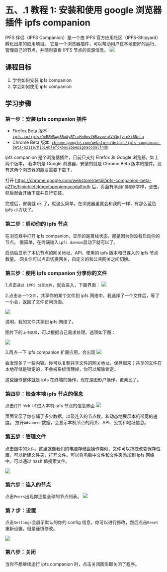 # 五、.1 教程 1: 安装和使用 google 浏览器插件 ipfs companion

IPFS 伴侣（IPFS Companion）是一个由 IPFS 官方应用社区（IPFS-Shipyard）孵化出来的应用项目。 它是一个浏览器插件，可以帮助用户在本地更好的运行、管理自己的节点，并随时查看 IPFS 节点的资源信息。 ![](img/3a1ec5fe23c925760fe571f5562c4807.jpg)

## 课程目标

1.  学会如何安装 ipfs companion
2.  学会如何使用 ipfs companion

## 学习步骤

### 第一步：安装 ipfs companion 插件

*   Firefox Beta 版本 : [`ipfs.io/ipfs/QmR8W5wg8BuAyBTruHnHovfWRavwvidVh3qtyinXi6NnLa`](https://ipfs.io/ipfs/QmR8W5wg8BuAyBTruHnHovfWRavwvidVh3qtyinXi6NnLa)
*   Chrome Beta 版本: [`chrome.google.com/webstore/detail/ipfs-companion-beta-a211e/hjoieblefckbooibpepigmacodalfndh`](https://chrome.google.com/webstore/detail/ipfs-companion-beta-a211e/hjoieblefckbooibpepigmacodalfndh)

ipfs companion 是个浏览器插件，目前只支持 Firefox 和 Google 浏览器。如上两个版本。 我本机是 Google 浏览器，安装的就是 Chrome Beta 版本的插件。没有这两个浏览器的朋友需要下载下。

打开 https://chrome.google.com/webstore/detail/ipfs-companion-beta-a211e/hjoieblefckbooibpepigmacodalfndh 后，页面有`添加扩展程序`字样，点击。然后就会开始下载并自行安装。

完成后，安装就 ok 了，就这么简单。在浏览器里就会和我的一样，有那么蓝色 ipfs 小方块了。

### 第二步：启动你的 ipfs 节点

在浏览器中打开 ipfs companion，显示的是离线状态，那是因为你没有启动你的节点。 很简单，在终端输入`ipfs daemon`启动下就可以了。

启动后显示了本机节点的网关地址、API、使用的 ipfs 版本和已连入的 ipfs 节点数量。 网关你可以点击切换网关，自定义的和公共网关之间切换。

### 第三步：使用 ipfs companion 分享你的文件

1.点击`通过 IPFS 分享文件`，就会进入，下面界面： ![](img/8eb412f2d620d6036280743f25a29f78.jpg)

2.点击`选一个文件`，共享你的某个文件到 ipfs 网络中。我选择了一个文件后，等了一小会，返回了文件访问页面。

![](img/a93b0645c410106077f93cdb6b96dbb8.jpg)

说明，我的文件共享到 ipfs 网络了。

图片下的`上传选项`，可以根据自己需求处理。选项如下图：

![](img/2a133f1b296766201db25c668a0333b5.jpg)

3.再点一下 ipfs companion 扩展应用，会出现 ![](img/13f2b3459084342594b3e05c16e017b8.jpg)

会发现多了一些内容。你可以复制共享文件的网关地址，保存起来；共享的文件在本地存储是锁定的，不会被系统清理掉，你可以解除锁定。

这些操作整体就是 ipfs 在终端的操作，现在是图形户操作，更亲民了。

### 第四步：检查本地 ipfs 节点的信息

点击`打开 Web UI`进入本机 ipfs 节点的信息界面 ![](img/6b4af0dcb31dbcae71bbab34dd734ce9.jpg)

页面显示了你存储了多少数据，以及连入的节点数，和动态地展示本机带宽的速度。 拉开`Advanced`数据，会显示本机节点的网关、API、公钥和地址信息。

### 第五步：管理文件

点击图中的`文件`。这里就像我们的电脑存储盘操作类似，文件可以拖拽改变保存位置，可以新建文件夹，打开文件。可以将电脑中文件和文件夹添加到 ipfs 网络中。可以通过 hash 值搜索文件。

![](img/58af1b332ab84c14f81331c0edfbe450.jpg)

### 第六步：连入的节点

点击`Peers`出现你连接全球的节点列表。 ![](img/3bb694f4183c31aeef521ee8a1bcb7b1.jpg)

### 第 7 步：设置

点击`Settings`会展示默认的你的 config 信息，你可以进行修改，然后点击`Reset`重新设置，但是谨慎修改。

![](img/8db599c8efb99445a32426cfc3b1bb0a.jpg)

### 第八步：关闭

当你不想继续运行 ipfs companion 时，点击关闭图形即关闭了程序。